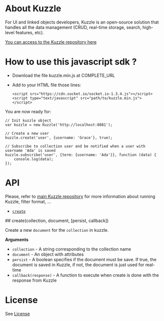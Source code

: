 # About Kuzzle

For UI and linked objects developers, Kuzzle is an open-source solution that handles all the data management (CRUD, real-time storage, search, high-level features, etc).

[You can access to the Kuzzle repository here](https://github.com/kuzzleio/kuzzle)

# How to use this javascript sdk ?

* Download the file kuzzle.min.js at COMPLETE_URL
* Add to your HTML file those lines:

    ```
    <script src="https://cdn.socket.io/socket.io-1.3.4.js"></script>
    <script type="text/javascript" src="path/to/kuzzle.min.js"></script>
    ```
    
You are now ready for:

```
// Init kuzzle object
var kuzzle = new Kuzzle('http://localhost:8081');

// Create a new user
kuzzle.create('user', {username: 'Grace'}, true);

// Subscribe to collection user and be notified when a user with username 'Ada' is saved
kuzzle.subscribe('user', {term: {username: 'Ada'}}, function (data) {
    console.log(data);
});
```

# API

Please, refer to [main Kuzzle repository](https://github.com/kuzzleio/kuzzle) for more information about running Kuzzle, filter format, ...

* [`create`](#create)

<a names="create"/>
## create(collection, document, [persist, callback])

Create a new `document` for the `collection` in kuzzle.

__Arguments__

* `collection` - A string corresponding to the collection name
* `document` - An object with attributes
* `persist` - A boolean specifies if the document must be save. If true, the document is saved in Kuzzle, if not, the document is just used for real-time
* `callback(response)` - A function to execute when create is done with the response from Kuzzle 


# License

See [License](LICENSE.md)
